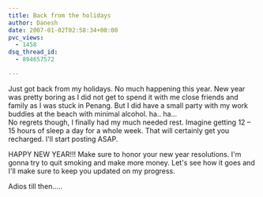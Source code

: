 ```yaml
---
title: Back from the holidays
author: Danesh
date: 2007-01-02T02:58:34+00:00
pvc_views:
  - 1458
dsq_thread_id:
  - 894657572

---
```

Just got back from my holidays. No much happening this year. New year was pretty boring as I did not get to spend it with me close friends and family as I was stuck in Penang. But I did have a small party with my work buddies at the beach with minimal alcohol. ha.. ha&#8230;  
No regrets though, I finally had my much needed rest. Imagine getting 12 &#8211; 15 hours of sleep a day for a whole week. That will certainly get you recharged. I'll start posting ASAP.

HAPPY NEW YEAR!!! Make sure to honor your new year resolutions. I'm gonna try to quit smoking and make more money. Let's see how it goes and I'll make sure to keep you updated on my progress.

Adios till then&#8230;..
